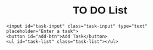<!DOCTYPE html> 
<html> 
<head> 
  <title>TO DO List</title> 
  <style> 
    body { 
      font-family: Arial, sans-serif; 
      background-color:rgb(10, 10, 223)#ca1111; 
    } 
      
    .container { 
      max-width: 400px; 
      margin: 0 auto; 
      padding: 20px; 
      background-color: #ede1e1; 
      box-shadow: 0 0 5px rgba(0, 0, 0, 0.1); 
    } 
      
    .header { 
      text-align: center; 
      margin-bottom: 20px; 
    } 
      
    .task-input { 
      width: 100%; 
      padding: 10px; 
      margin-bottom: 10px; 
      border: 1px solid #0c0b0b; 
      border-radius: 4px; 
    } 
      
    .task-list { 
      list-style-type: none; 
      padding: 0; 
    } 
      
    .task-list li { 
      display: flex; 
      align-items: center; 
      justify-content: space-between; 
      padding: 10px; 
      background-color: #f2f2f2; 
      border-radius: 4px; 
      margin-bottom: 5px; 
    } 
      
    .task-list li .task { 
      flex-grow: 1; 
    } 
      
    .task-list li .edit-btn, 
    .task-list li .delete-btn { 
      background-color: #4286f4; 
      color: #fff; 
      border: none; 
      padding: 5px 10px; 
      border-radius: 4px; 
      cursor: pointer; 
    } 
      
    .task-list li .edit-btn { 
      margin-right: 5px; 
    } 
  </style> 
</head> 
<body> 
  <div class="container"> 
    <div class="header"> 
      <h1>TO DO List</h1> 
    </div> 
      
    <input id="task-input" class="task-input" type="text" placeholder="Enter a task"> 
    <button id="add-btn">Add Task</button> 
    <ul id="task-list" class="task-list"></ul> 
  </div> 
  
  <script> 
    // Get elements 
    const taskInput = document.getElementById('task-input'); 
    const addBtn = document.getElementById('add-btn'); 
    const taskList = document.getElementById('task-list'); 
  
    // Add task function 
    function addTask() { 
      const task = taskInput.value; 
      if (task.trim() === '') return; 
  
      const li = document.createElement('li'); 
      li.innerHTML = ` 
        <span class="task">${task}</span> 
        <button class="edit-btn">Edit</button> 
        <button class="delete-btn">Delete</button> 
      `; 
  
      taskList.appendChild(li); 
      taskInput.value = ''; 
    } 
  
    // Edit task function 
    function editTask(e) { 
      const taskSpan = e.target.previousElementSibling; 
      const newTask = prompt('Edit task:', taskSpan.innerText); 
  
      if (newTask && newTask.trim() !== '') { 
        taskSpan.innerText = newTask; 
      } 
    } 
  
    // Delete task function 
    function deleteTask(e) { 
      if (e.target.classList.contains('delete-btn')) { 
        e.target.parentElement.remove(); 
      } 
    } 
  
    // Event listeners 
    addBtn.addEventListener('click', addTask); 
  
    taskList.addEventListener('click', function (e) { 
      if (e.target.classList.contains('edit-btn')) { 
        editTask(e); 
      } else if (e.target.classList.contains('delete-btn')) { 
        deleteTask(e); 
      } 
    }); 
  </script> 
</body> 
</html> 
